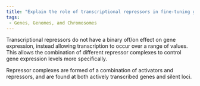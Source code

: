 ```yaml
---
title: "Explain the role of transcriptional repressors in fine-tuning gene expression."
tags:
 - Genes, Genomes, and Chromosomes
---
```

Transcriptional repressors do not have a binary off/on effect on gene expression, instead allowing transcription to occur over a range of values. This allows the combination of different repressor complexes to control gene expression levels more specifically. 

Repressor complexes are formed of a combination of activators and repressors, and are found at both actively transcribed genes and silent loci.
